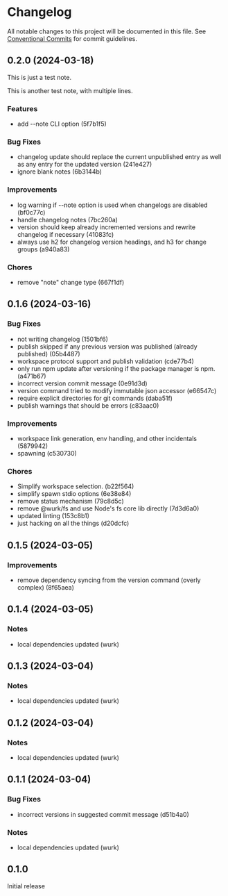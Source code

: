 # Changelog

All notable changes to this project will be documented in this file.
See [Conventional Commits](https://conventionalcommits.org) for commit guidelines.

## 0.2.0 (2024-03-18)

This is just a test note.

This is another test note,
with multiple lines.

### Features

- add --note CLI option (5f7b1f5)

### Bug Fixes

- changelog update should replace the current unpublished entry as well as any entry for the updated version (241e427)
- ignore blank notes (6b3144b)

### Improvements

- log warning if --note option is used when changelogs are disabled (bf0c77c)
- handle changelog notes (7bc260a)
- version should keep already incremented versions and rewrite changelog if necessary (41083fc)
- always use h2 for changelog version headings, and h3 for change groups (a940a83)

### Chores

- remove "note" change type (667f1df)

## 0.1.6 (2024-03-16)

### Bug Fixes

- not writing changelog (1501bf6)
- publish skipped if any previous version was published (already published) (05b4487)
- workspace protocol support and publish validation (cde77b4)
- only run npm update after versioning if the package manager is npm. (a471b67)
- incorrect version commit message (0e91d3d)
- version command tried to modify immutable json accessor (e66547c)
- require explicit directories for git commands (daba51f)
- publish warnings that should be errors (c83aac0)

### Improvements

- workspace link generation, env handling, and other incidentals (5879942)
- spawning (c530730)

### Chores

- Simplify workspace selection. (b22f564)
- simplify spawn stdio options (6e38e84)
- remove status mechanism (79c8d5c)
- remove @wurk/fs and use Node's fs core lib directly (7d3d6a0)
- updated linting (153c8b1)
- just hacking on all the things (d20dcfc)

## 0.1.5 (2024-03-05)

### Improvements

- remove dependency syncing from the version command (overly complex) (8f65aea)

## 0.1.4 (2024-03-05)

### Notes

- local dependencies updated (wurk)

## 0.1.3 (2024-03-04)

### Notes

- local dependencies updated (wurk)

## 0.1.2 (2024-03-04)

### Notes

- local dependencies updated (wurk)

## 0.1.1 (2024-03-04)

### Bug Fixes

- incorrect versions in suggested commit message (d51b4a0)

### Notes

- local dependencies updated (wurk)

## 0.1.0

Initial release

